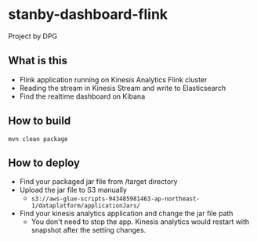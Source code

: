 # stanby-dashboard-flink
Project by DPG

## What is this
- Flink application running on Kinesis Analytics Flink cluster
- Reading the stream in Kinesis Stream and write to Elasticsearch
- Find the realtime dashboard on Kibana

## How to build
```aidl
mvn clean package
```

## How to deploy
- Find your packaged jar file from /target directory
- Upload the jar file to S3 manually
  - `s3://aws-glue-scripts-943485981463-ap-northeast-1/dataplatform/applicationJars/`
- Find your kinesis analytics application and change the jar file path
  - You don't need to stop the app. Kinesis analytics would restart with snapshot after the setting changes.
